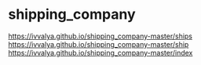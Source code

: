# shipping_company

https://ivvalya.github.io/shipping_company-master/ships  
https://ivvalya.github.io/shipping_company-master/ship  
https://ivvalya.github.io/shipping_company-master/index
